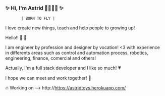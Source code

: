 ### ✨ Hi, I'm Astrid 👋👩🏻‍💻 ✨ 

           | BORN TO FLY |  
           
I love create new things, teach and help people to growing up!

Hello!! 👋 💛

I am engineer by profession and designer by vocation! <3 
with experience in differents areas such as control and automation process, robotics, engineering, finance, comercial and others!

Actually, I'm a full stack developer and I like so much! 💗

I hope we can meet and work together! 🙌

🔥 Working on --> http://https://astridtoys.herokuapp.com/ 

